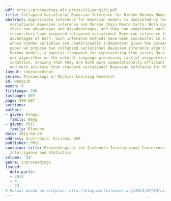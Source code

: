```yaml
---
pdf: http://proceedings.mlr.press/v31/wang13b.pdf
title: Collapsed Variational Bayesian Inference for Hidden Markov Models
abstract: Approximate inference for Bayesian models is dominated by two approaches,
  variational Bayesian inference and Markov Chain Monte Carlo. Both approaches have
  their own advantages and disadvantages, and they can complement each other. Recently
  researchers have proposed collapsed variational Bayesian inference to combine the
  advantages of both. Such inference methods have been successful in several models
  whose hidden variables are conditionally independent given the parameters. In this
  paper we propose two collapsed variational Bayesian inference algorithms for hidden
  Markov models, a popular framework for representing time series data. We validate
  our algorithms on the natural language processing task of unsupervised part-of-speech
  induction, showing that they are both more computationally efficient than sampling,
  and more accurate than standard variational Bayesian inference for HMMs.
layout: inproceedings
series: Proceedings of Machine Learning Research
id: wang13b
month: 0
firstpage: 599
lastpage: 607
page: 599-607
sections: 
author:
- given: Pengyu
  family: Wang
- given: Phil
  family: Blunsom
date: 2013-04-29
address: Scottsdale, Arizona, USA
publisher: PMLR
container-title: Proceedings of the Sixteenth International Conference on Artificial
  Intelligence and Statistics
volume: '31'
genre: inproceedings
issued:
  date-parts:
  - 2013
  - 4
  - 29
# Format based on citeproc: http://blog.martinfenner.org/2013/07/30/citeproc-yaml-for-bibliographies/
---
```

